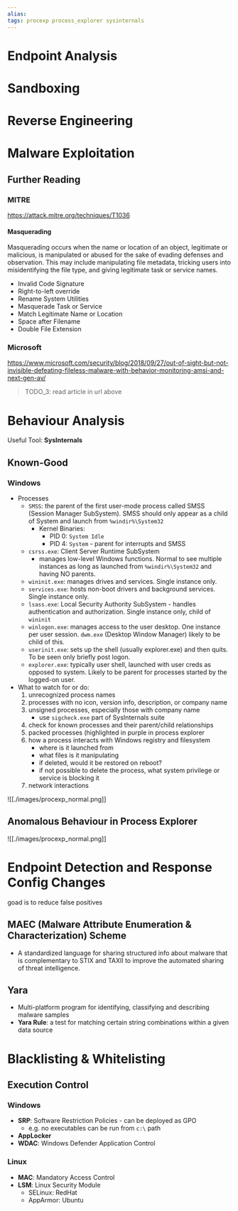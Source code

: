 ```yaml
---
alias:
tags: procexp process_explorer sysinternals
---
```

# Endpoint Analysis
# Sandboxing

# Reverse Engineering

# Malware Exploitation
## Further Reading
### MITRE
https://attack.mitre.org/techniques/T1036
#### Masquerading
Masquerading occurs when the name or location of an object, legitimate or malicious, is manipulated or abused for the sake of evading defenses and observation. This may include manipulating file metadata, tricking users into misidentifying the file type, and giving legitimate task or service names.
- Invalid Code Signature
- Right-to-left override
- Rename System Utilities
- Masquerade Task or Service
- Match Legitimate Name or Location
- Space after Filename
- Double File Extension
### Microsoft
https://www.microsoft.com/security/blog/2018/09/27/out-of-sight-but-not-invisible-defeating-fileless-malware-with-behavior-monitoring-amsi-and-next-gen-av/
> TODO_3: read article in url above

# Behaviour Analysis
Useful Tool: **SysInternals**
## Known-Good
### Windows
- Processes
	- `SMSS`: the parent of the first user-mode process called SMSS (Session Manager SubSystem). SMSS should only appear as a child of System and launch from `%windir%\System32`
		- Kernel Binaries:
			- PID 0: `System Idle`
			- PID 4: `System` - parent for interrupts and SMSS
	- `csrss.exe`: Client Server Runtime SubSystem
		- manages low-level Windows functions. Normal to see multiple instances as long as launched from `%windir%\System32` and having NO parents.
    - `wininit.exe`: manages drives and services. Single instance only.
    - `services.exe`: hosts non-boot drivers and background services. Single instance only.
    - `lsass.exe`: Local Security Authority SubSystem - handles authentication and authorization. Single instance only, child of `wininit`
    - `winlogon.exe`: manages access to the user desktop. One instance per user session. `dwm.exe` (Desktop Window Manager) likely to be child of this.
    - `userinit.exe`: sets up the shell (usually explorer.exe) and then quits. To be seen only briefly post logon.
    - `explorer.exe`: typically user shell, launched with user creds as opposed to system. Likely to be parent for processes started by the logged-on user.
- What to watch for or do:
    1. unrecognized process names
    2. processes with no icon, version info, description, or company name
    3. unsigned processes, especially those with company name
        - use `sigcheck.exe` part of SysInternals suite
    4. check for known processes and their parent/child relationships
    5. packed processes (highlighted in purple in process explorer
    6. how a process interacts with Windows registry and filesystem
        - where is it launched from
        - what files is it manipulating
        - if deleted, would it be restored on reboot?
        - if not possible to delete the process, what system privilege or service is blocking it 
    7. network interactions


    
![[./images/procexp_normal.png]]

## Anomalous Behaviour in Process Explorer
![[./images/procexp_normal.png]]



# Endpoint Detection and Response Config Changes
goad is to reduce false positives
## MAEC (Malware Attribute Enumeration & Characterization) Scheme
- A standardized language for sharing structured info about malware that is complementary to STIX and TAXII to improve the automated sharing of threat intelligence.
## Yara
- Multi-platform program for identifying, classifying and describing malware samples
- **Yara Rule**: a test for matching certain string combinations within a given data source

# Blacklisting & Whitelisting
## Execution Control
### Windows
- **SRP**: Software Restriction Policies - can be deployed as GPO
	- e.g. no executables can be run from `c:\` path
- **AppLocker**
- **WDAC**: Windows Defender Application Control
### Linux
- **MAC**: Mandatory Access Control
- **LSM**: Linux Security Module
	- SELinux: RedHat
	- AppArmor: Ubuntu

